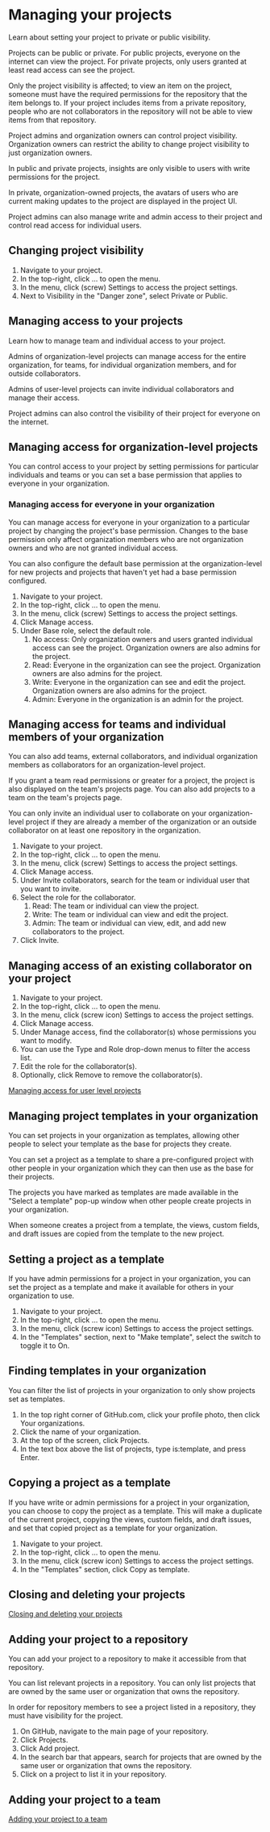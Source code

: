 # Managing your projects

Learn about setting your project to private or public visibility.

Projects can be public or private. For public projects, everyone on the internet can view the project. For private projects, only users granted at least read access can see the project.

Only the project visibility is affected; to view an item on the project, someone must have the required permissions for the repository that the item belongs to. If your project includes items from a private repository, people who are not collaborators in the repository will not be able to view items from that repository.

Project admins and organization owners can control project visibility. Organization owners can restrict the ability to change project visibility to just organization owners.

In public and private projects, insights are only visible to users with write permissions for the project.

In private, organization-owned projects, the avatars of users who are current making updates to the project are displayed in the project UI.

Project admins can also manage write and admin access to their project and control read access for individual users.

## Changing project visibility

1. Navigate to your project.
2. In the top-right, click ... to open the menu.
3. In the menu, click (screw) Settings to access the project settings.
4. Next to Visibility in the "Danger zone", select Private or Public.

## Managing access to your projects

Learn how to manage team and individual access to your project.

Admins of organization-level projects can manage access for the entire organization, for teams, for individual organization members, and for outside collaborators.

Admins of user-level projects can invite individual collaborators and manage their access.

Project admins can also control the visibility of their project for everyone on the internet.

## Managing access for organization-level projects

You can control access to your project by setting permissions for particular individuals and teams or you can set a base permission that applies to everyone in your organization.

### Managing access for everyone in your organization

You can manage access for everyone in your organization to a particular project by changing the project's base permission. Changes to the base permission only affect organization members who are not organization owners and who are not granted individual access.

You can also configure the default base permission at the organization-level for new projects and projects that haven't yet had a base permission configured.

1. Navigate to your project.
2. In the top-right, click ... to open the menu.
3. In the menu, click (screw) Settings to access the project settings.
4. Click Manage access.
5. Under Base role, select the default role.
   1. No access: Only organization owners and users granted individual access can see the project. Organization owners are also admins for the project.
   2. Read: Everyone in the organization can see the project. Organization owners are also admins for the project.
   3. Write: Everyone in the organization can see and edit the project. Organization owners are also admins for the project.
   4. Admin: Everyone in the organization is an admin for the project.

## Managing access for teams and individual members of your organization

You can also add teams, external collaborators, and individual organization members as collaborators for an organization-level project.

If you grant a team read permissions or greater for a project, the project is also displayed on the team's projects page. You can also add projects to a team on the team's projects page.

You can only invite an individual user to collaborate on your organization-level project if they are already a member of the organization or an outside collaborator on at least one repository in the organization.

1. Navigate to your project.
2. In the top-right, click ... to open the menu.
3. In the menu, click (screw) Settings to access the project settings.
4. Click Manage access.
5. Under Invite collaborators, search for the team or individual user that you want to invite.
6. Select the role for the collaborator.
   1. Read: The team or individual can view the project.
   2. Write: The team or individual can view and edit the project.
   3. Admin: The team or individual can view, edit, and add new collaborators to the project.
7. Click Invite.

## Managing access of an existing collaborator on your project

1. Navigate to your project.
2. In the top-right, click ... to open the menu.
3. In the menu, click (screw icon) Settings to access the project settings.
4. Click Manage access.
5. Under Manage access, find the collaborator(s) whose permissions you want to modify.
6. You can use the Type and Role drop-down menus to filter the access list.
7. Edit the role for the collaborator(s).
8. Optionally, click Remove to remove the collaborator(s).

[Managing access for user level projects](https://docs.github.com/en/issues/planning-and-tracking-with-projects/managing-your-project/managing-access-to-your-projects#managing-access-for-user-level-projects)

## Managing project templates in your organization

You can set projects in your organization as templates, allowing other people to select your template as the base for projects they create.

You can set a project as a template to share a pre-configured project with other people in your organization which they can then use as the base for their projects.

The projects you have marked as templates are made available in the "Select a template" pop-up window when other people create projects in your organization.

When someone creates a project from a template, the views, custom fields, and draft issues are copied from the template to the new project.

## Setting a project as a template

If you have admin permissions for a project in your organization, you can set the project as a template and make it available for others in your organization to use.

1. Navigate to your project.
2. In the top-right, click ... to open the menu.
3. In the menu, click (screw icon) Settings to access the project settings.
4. In the "Templates" section, next to "Make template", select the switch to toggle it to On.

## Finding templates in your organization

You can filter the list of projects in your organization to only show projects set as templates.

1. In the top right corner of GitHub.com, click your profile photo, then click Your organizations.
2. Click the name of your organization.
3. At the top of the screen, click Projects.
4. In the text box above the list of projects, type is:template, and press Enter.

## Copying a project as a template

If you have write or admin permissions for a project in your organization, you can choose to copy the project as a template. This will make a duplicate of the current project, copying the views, custom fields, and draft issues, and set that copied project as a template for your organization.

1. Navigate to your project.
2. In the top-right, click ... to open the menu.
3. In the menu, click (screw icon) Settings to access the project settings.
4. In the "Templates" section, click Copy as template.

## Closing and deleting your projects

[Closing and deleting your projects](https://docs.github.com/en/issues/planning-and-tracking-with-projects/managing-your-project/closing-and-deleting-your-projects)

## Adding your project to a repository

You can add your project to a repository to make it accessible from that repository.

You can list relevant projects in a repository. You can only list projects that are owned by the same user or organization that owns the repository.

In order for repository members to see a project listed in a repository, they must have visibility for the project.

1. On GitHub, navigate to the main page of your repository.
2. Click Projects.
3. Click Add project.
4. In the search bar that appears, search for projects that are owned by the same user or organization that owns the repository.
5. Click on a project to list it in your repository.

## Adding your project to a team

[Adding your project to a team](https://docs.github.com/en/issues/planning-and-tracking-with-projects/managing-your-project/adding-your-project-to-a-team)
